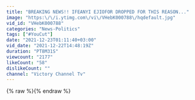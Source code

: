 ```yaml
---
title: "BREAKING NEWS!! IFEANYI EJIOFOR DROPPED FOR THIS REASON..."
image: "https:\/\/i.ytimg.com\/vi\/VHebK000788\/hqdefault.jpg"
vid_id: "VHebK000788"
categories: "News-Politics"
tags: ["#YouCut"]
date: "2021-12-23T01:11:40+03:00"
vid_date: "2021-12-22T14:48:19Z"
duration: "PT8M31S"
viewcount: "2177"
likeCount: "58"
dislikeCount: ""
channel: "Victory Channel Tv"
---
```

{% raw %}{% endraw %}
